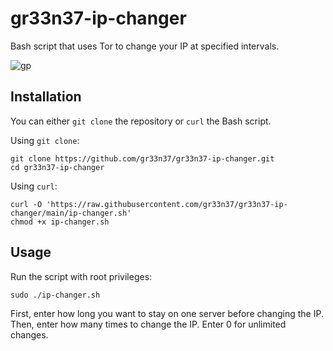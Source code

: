 # gr33n37-ip-changer

Bash script that uses Tor to change your IP at specified intervals.

![gp](https://github.com/gr33n37/gr33n37-ip-changer/assets/30112537/34e1c4e2-ec79-4ef3-b0a2-e99eee48bb4b)

## Installation

You can either `git clone` the repository or `curl` the Bash script.

Using `git clone`:

```shell
git clone https://github.com/gr33n37/gr33n37-ip-changer.git
cd gr33n37-ip-changer
```

Using `curl`:

```shell
curl -O 'https://raw.githubusercontent.com/gr33n37/gr33n37-ip-changer/main/ip-changer.sh'
chmod +x ip-changer.sh
```

## Usage

Run the script with root privileges:

```shell
sudo ./ip-changer.sh
```

First, enter how long you want to stay on one server before changing the IP.
Then, enter how many times to change the IP. Enter 0 for unlimited changes.
